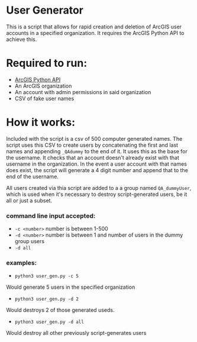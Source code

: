 # User Generator
This is a script that allows for rapid creation and deletion of ArcGIS user accounts in a specified organization.
It requires the ArcGIS Python API to achieve this. 


# Required to run:
* [ArcGIS Python API](https://developers.arcgis.com/python/)
* An ArcGIS organization 
* An account with admin permissions in said organization
* CSV of fake user names


# How it works: 
Included with the script is a csv of 500 computer generated names. The script uses this CSV to create users by concatenating the first and last names and appending `_QAdummy`  to the end of it. It uses this as the base for the username. It checks that an account doesn't already exist with that username in the organization. In the event a user account with that names does exist, the script will generate a 4 digit number and append that to the end of the username.

All users created via thia script are added to a a group named `QA_dummyUser`, which is used when it's necessary to destroy script-generated users, be it all or just a subset.

### command line input accepted:
* `-c <number>`  number is between 1-500
* `-d <number>`  number is between 1 and number of users in the dummy group users
* `-d all` 

### examples:
* `python3 user_gen.py -c 5`

Would generate 5 users in the specified organization

* `python3 user_gen.py -d 2`

Would destroys 2 of those generated useds.

* `python3 user_gen.py -d all`

Would destroy all other previously script-generates users